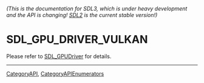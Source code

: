 ###### (This is the documentation for SDL3, which is under heavy development and the API is changing! [SDL2](https://wiki.libsdl.org/SDL2/) is the current stable version!)
# SDL_GPU_DRIVER_VULKAN

Please refer to [SDL_GPUDriver](SDL_GPUDriver) for details.

----
[CategoryAPI](CategoryAPI), [CategoryAPIEnumerators](CategoryAPIEnumerators)

